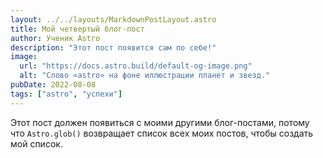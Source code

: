 ```yaml
---
layout: ../../layouts/MarkdownPostLayout.astro
title: Мой четвертый блог-пост
author: Ученик Astro
description: "Этот пост появится сам по себе!"
image:
  url: "https://docs.astro.build/default-og-image.png"
  alt: "Слово «astro» на фоне иллюстрации планет и звезд."
pubDate: 2022-08-08
tags: ["astro", "успехи"]
---
```

Этот пост должен появиться с моими другими блог-постами, потому что `Astro.glob()` возвращает список всех моих постов, чтобы создать мой список.